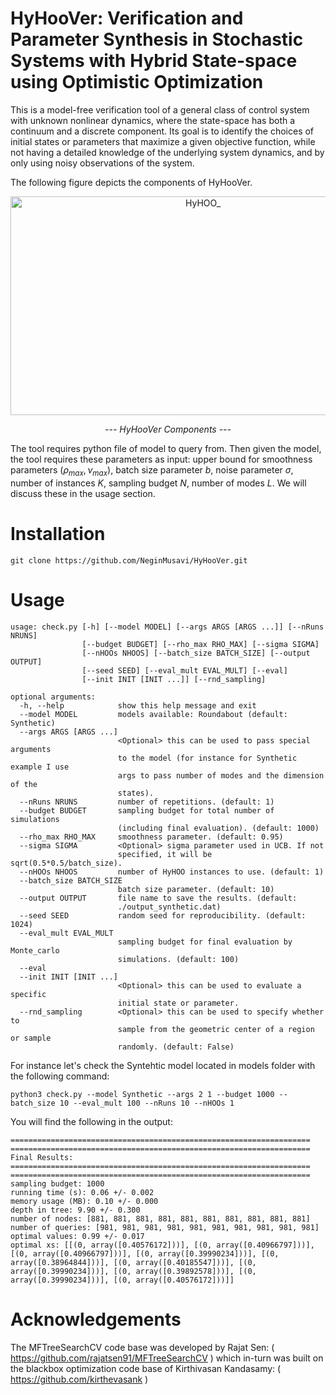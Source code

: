 # HyHooVer: Verification and Parameter Synthesis in Stochastic Systems with Hybrid State-space using Optimistic Optimization

This is a model-free verification tool of a general class of control system with unknown nonlinear dynamics, where the state-space has both a continuum and a discrete component. Its goal is to identify the choices of initial states or parameters that maximize a given objective function, while not having a detailed knowledge of the underlying system dynamics, and by only using noisy observations of the system.

The following figure depicts the components of HyHooVer.

<p align="center">
  <img
    src="https://user-images.githubusercontent.com/42749218/225357323-e4e50a65-c564-4b0d-86f8-a38b7ae65caa.png"
    alt="HyHOO_"
    title="HyHooVer Components"
    style="display: inline-block; margin: 0 auto" 
    width="600"
    height="350">
</p>
<p align="center">
    <em>--- HyHooVer Components ---</em>
</p>
  
The tool requires python file of model to query from. Then given the model, the tool requires these parameters as input: upper bound for smoothness parameters $(\rho_{max}, \nu_{max})$, batch size parameter $b$, noise parameter $\sigma$, number of instances $K$, sampling budget $N$, number of modes $L$. We will discuss these in the usage section.

# Installation 
```
git clone https://github.com/NeginMusavi/HyHooVer.git
```


# Usage

```
usage: check.py [-h] [--model MODEL] [--args ARGS [ARGS ...]] [--nRuns NRUNS]
                [--budget BUDGET] [--rho_max RHO_MAX] [--sigma SIGMA]
                [--nHOOs NHOOS] [--batch_size BATCH_SIZE] [--output OUTPUT]
                [--seed SEED] [--eval_mult EVAL_MULT] [--eval]
                [--init INIT [INIT ...]] [--rnd_sampling]

optional arguments:
  -h, --help            show this help message and exit
  --model MODEL         models available: Roundabout (default: Synthetic)
  --args ARGS [ARGS ...]
                        <Optional> this can be used to pass special arguments
                        to the model (for instance for Synthetic example I use
                        args to pass number of modes and the dimension of the
                        states).
  --nRuns NRUNS         number of repetitions. (default: 1)
  --budget BUDGET       sampling budget for total number of simulations
                        (including final evaluation). (default: 1000)
  --rho_max RHO_MAX     smoothness parameter. (default: 0.95)
  --sigma SIGMA         <Optional> sigma parameter used in UCB. If not
                        specified, it will be sqrt(0.5*0.5/batch_size).
  --nHOOs NHOOS         number of HyHOO instances to use. (default: 1)
  --batch_size BATCH_SIZE
                        batch size parameter. (default: 10)
  --output OUTPUT       file name to save the results. (default:
                        ./output_synthetic.dat)
  --seed SEED           random seed for reproducibility. (default: 1024)
  --eval_mult EVAL_MULT
                        sampling budget for final evaluation by Monte_carlo
                        simulations. (default: 100)
  --eval
  --init INIT [INIT ...]
                        <Optional> this can be used to evaluate a specific
                        initial state or parameter.
  --rnd_sampling        <Optional> this can be used to specify whether to
                        sample from the geometric center of a region or sample
                        randomly. (default: False)
```

For instance let's check the Syntehtic model located in models folder with the following command:

```
python3 check.py --model Synthetic --args 2 1 --budget 1000 --batch_size 10 --eval_mult 100 --nRuns 10 --nHOOs 1
```

You will find the following in the output:
```
===================================================================
===================================================================
Final Results:
===================================================================
===================================================================
sampling budget: 1000
running time (s): 0.06 +/- 0.002
memory usage (MB): 0.10 +/- 0.000
depth in tree: 9.90 +/- 0.300
number of nodes: [881, 881, 881, 881, 881, 881, 881, 881, 881, 881]
number of queries: [981, 981, 981, 981, 981, 981, 981, 981, 981, 981]
optimal values: 0.99 +/- 0.017
optimal xs: [[(0, array([0.40576172]))], [(0, array([0.40966797]))], [(0, array([0.40966797]))], [(0, array([0.39990234]))], [(0, array([0.38964844]))], [(0, array([0.40185547]))], [(0, array([0.39990234]))], [(0, array([0.39892578]))], [(0, array([0.39990234]))], [(0, array([0.40576172]))]]
```




# Acknowledgements

The MFTreeSearchCV code base was developed by Rajat Sen: ( https://github.com/rajatsen91/MFTreeSearchCV ) which in-turn was built on the blackbox optimization code base of Kirthivasan Kandasamy: ( https://github.com/kirthevasank )


